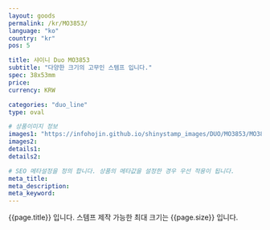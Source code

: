 ```yaml
---
layout: goods
permalink: /kr/MO3853/
language: "ko"
country: "kr"
pos: 5

title: 샤이니 Duo MO3853
subtitle: "다양한 크기의 고무인 스템프 입니다."
spec: 38x53mm
price:
currency: KRW

categories: "duo_line"
type: oval

# 상품이미지 정보
images1: "https://infohojin.github.io/shinystamp_images/DUO/MO3853/MO3853_1.jpg"
images2:
details1:
details2:    

# SEO 메타설정을 정의 합니다. 상품의 메타값을 설정한 경우 우선 적용이 됩니다.
meta_title: 
meta_description:
meta_keyword:
---
```


{{page.title}} 입니다. 스템프 제작 가능한 최대 크기는 {{page.size}} 입니다.